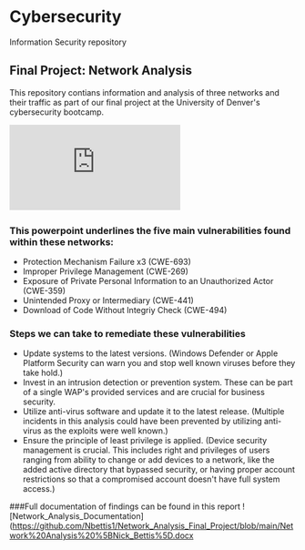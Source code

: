 # Cybersecurity
Information Security repository
## Final Project: Network Analysis

This repository contians information and analysis of three networks and their traffic as part of our final project at the University of Denver's cybersecurity bootcamp.

![Network Presentation](https://github.com/Nbettis1/Network_Analysis_Final_Project/blob/main/Diagrams/Network_Presentation.pptx.pdf)

### This powerpoint underlines the five main vulnerabilities found within these networks:
- Protection Mechanism Failure x3 (CWE-693)
- Improper Privilege Management (CWE-269)
- Exposure of Private Personal Information to an Unauthorized Actor (CWE-359)
- Unintended Proxy or Intermediary (CWE-441)
- Download of Code Without Integriy Check (CWE-494)

### Steps we can take to remediate these vulnerabilities
- Update systems to the latest versions. (Windows Defender or Apple Platform Security can warn you and stop well known viruses before they take hold.)
- Invest in an intrusion detection or prevention system. These can be part of a single WAP's provided services and are crucial for business security.
- Utilize anti-virus software and update it to the latest release. (Multiple incidents in this analysis could have been prevented by utilizing anti-virus as the exploits were well known.)
- Ensure the principle of least privilege is applied. (Device security management is crucial. This includes right and privileges of users ranging from ability to change or add devices to a network, like the added active directory that bypassed security, or having proper account restrictions so that a compromised account doesn't have full system access.)

###Full documentation of findings can be found in this report
![Network_Analysis_Documentation](https://github.com/Nbettis1/Network_Analysis_Final_Project/blob/main/Network%20Analysis%20%5BNick_Bettis%5D.docx
